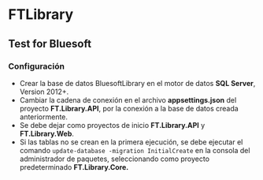 # FTLibrary
## Test for Bluesoft

### Configuración
* Crear la base de datos BluesoftLibrary en el motor de datos **SQL Server**, Version 2012+. 
* Cambiar la cadena de conexión en el archivo **appsettings.json** del proyecto **FT.Library.API**, por la conexión a la base de datos creada anteriormente.
* Se debe dejar como proyectos de inicio **FT.Library.API** y **FT.Library.Web**.
* Si las tablas no se crean en la primera ejecución, se debe ejecutar el comando `update-database -migration InitialCreate` en la consola del administrador de paquetes, seleccionando como proyecto predeterminado **FT.Library.Core.**
